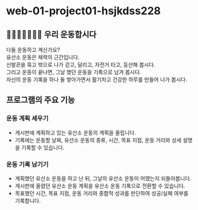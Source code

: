 # web-01-project01-hsjkdss228  
  
## 🚶‍♀️🏃🚴‍♀🧗‍♂️ 우리 운동합시다
  
다들 운동하고 계신가요?  
유산소 운동은 체력의 근간입니다.  
신발끈을 묶고 밖으로 나가 걷고, 달리고, 자전거 타고, 등산해 봅시다.  
그리고 운동이 끝나면, 그날 했던 운동을 기록으로 남겨 봅시다.   
자신의 운동 기록을 하나 둘 쌓아가면서 활기차고 건강한 하루를 만들어 나가 봅시다.
  
## 프로그램의 주요 기능
  
### 운동 계획 세우기
  
- 게시판에 계획하고 있는 유산소 운동의 계획을 올립니다.
- 기록에는 운동할 날짜, 유산소 운동의 종류, 시간, 목표 지점, 운동 거리와 상세 설명을 기록할 수 있습니다.

### 운동 기록 남기기  
  
- 계획했던 유산소 운동을 하고 난 뒤, 그날의 유산소 운동이 어땠는지 되돌아봅니다.
- 게시판에 올렸던 유산소 운동 계획을 유산소 운동 기록으로 전환할 수 있습니다.
- 목표했던 시간, 목표 지점, 운동 거리와 종합적 성과를 판단하여 성공/실패 여부를 기록합니다.
